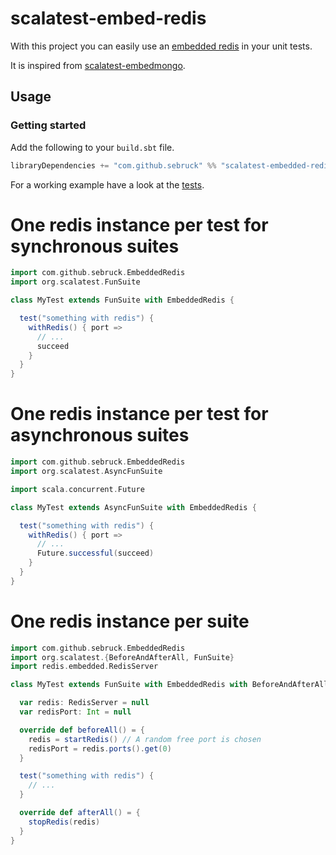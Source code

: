 # scalatest-embed-redis

With this project you can easily use an 
[embedded redis](https://github.com/kstyrc/embedded-redis) in your unit tests.

It is inspired from [scalatest-embedmongo](https://github.com/SimplyScala/scalatest-embedmongo).

## Usage

### Getting started 

Add the following to your `build.sbt` file.

```scala
libraryDependencies += "com.github.sebruck" %% "scalatest-embedded-redis" % "0.3.0"
``` 

For a working example have a look at the [tests](https://github.com/Sebruck/scalatest-embedded-redis/blob/master/src/main/scala/com/github/sebruck/EmbeddedRedis.scala).

# One redis instance per test for synchronous suites
```scala
import com.github.sebruck.EmbeddedRedis
import org.scalatest.FunSuite

class MyTest extends FunSuite with EmbeddedRedis {

  test("something with redis") {
    withRedis() { port =>
      // ...
      succeed
    }
  }
}
```

# One redis instance per test for asynchronous suites
```scala
import com.github.sebruck.EmbeddedRedis
import org.scalatest.AsyncFunSuite

import scala.concurrent.Future

class MyTest extends AsyncFunSuite with EmbeddedRedis {

  test("something with redis") {
    withRedis() { port =>
      // ...
      Future.successful(succeed)
    }
  }
} 
```

# One redis instance per suite

```scala
import com.github.sebruck.EmbeddedRedis
import org.scalatest.{BeforeAndAfterAll, FunSuite}
import redis.embedded.RedisServer

class MyTest extends FunSuite with EmbeddedRedis with BeforeAndAfterAll {

  var redis: RedisServer = null
  var redisPort: Int = null

  override def beforeAll() = {
    redis = startRedis() // A random free port is chosen
    redisPort = redis.ports().get(0)
  }

  test("something with redis") {
    // ...
  }

  override def afterAll() = {
    stopRedis(redis)
  }
}
```